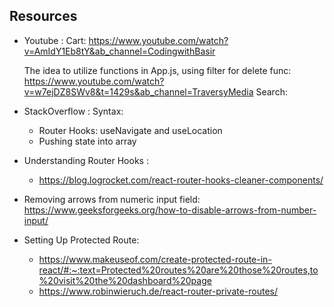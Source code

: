 ## Resources

- Youtube :
  Cart: https://www.youtube.com/watch?v=AmIdY1Eb8tY&ab_channel=CodingwithBasir

  The idea to utilize functions in App.js, using filter for delete func: https://www.youtube.com/watch?v=w7ejDZ8SWv8&t=1429s&ab_channel=TraversyMedia
  Search:

- StackOverflow :
  Syntax:

  - Router Hooks: useNavigate and useLocation
  - Pushing state into array

- Understanding Router Hooks :

  - https://blog.logrocket.com/react-router-hooks-cleaner-components/

- Removing arrows from numeric input field: https://www.geeksforgeeks.org/how-to-disable-arrows-from-number-input/

- Setting Up Protected Route:
  - https://www.makeuseof.com/create-protected-route-in-react/#:~:text=Protected%20routes%20are%20those%20routes,to%20visit%20the%20dashboard%20page
  - https://www.robinwieruch.de/react-router-private-routes/
